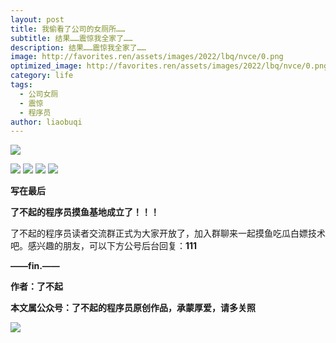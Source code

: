 ```yaml
---
layout: post
title: 我偷看了公司的女厕所……
subtitle: 结果……震惊我全家了……
description: 结果……震惊我全家了……
image: http://favorites.ren/assets/images/2022/lbq/nvce/0.png
optimized_image: http://favorites.ren/assets/images/2022/lbq/nvce/0.png
category: life
tags:
  - 公司女厕
  - 震惊
  - 程序员
author: liaobuqi
---
```



![](http://favorites.ren/assets/images/2021/cartoon/bianbie/640.jpeg)

![](http://favorites.ren/assets/images/2022/lbq/nvce/1.jpg)
![](http://favorites.ren/assets/images/2022/lbq/nvce/2.jpg)
![](http://favorites.ren/assets/images/2022/lbq/nvce/3.jpg)
![](http://favorites.ren/assets/images/2022/lbq/nvce/4.jpg)


**写在最后**

**了不起的程序员摸鱼基地成立了！！！**

了不起的程序员读者交流群正式为大家开放了，加入群聊来一起摸鱼吃瓜白嫖技术吧。感兴趣的朋友，可以下方公号后台回复：**111**

**——fin.——**

**作者：了不起**

**本文属公众号：了不起的程序员原创作品，承蒙厚爱，请多关照**

![](http://favorites.ren/assets/images/2021/lbq/tuodan/640.gif)
